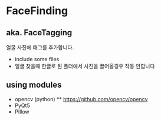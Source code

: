 # FaceFinding
## aka. FaceTagging
얼굴 사진에 태그를 추가합니다.

* include some files
* 얼굴 찾을때 한글로 된 폴더에서 사진을 끌어올경우 작동 안합니다

## using modules
* opencv (python)
** https://github.com/opencv/opencv
* PyQt5
* Pillow
